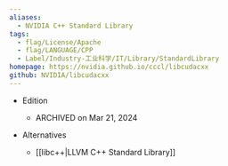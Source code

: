 ```yaml
---
aliases:
  - NVIDIA C++ Standard Library
tags:
  - flag/License/Apache
  - flag/LANGUAGE/CPP
  - Label/Industry-工业科学/IT/Library/StandardLibrary
homepage: https://nvidia.github.io/cccl/libcudacxx
github: NVIDIA/libcudacxx
---
```


- Edition
    - ARCHIVED on Mar 21, 2024

- Alternatives
    - [[libc++|LLVM C++ Standard Library]]
